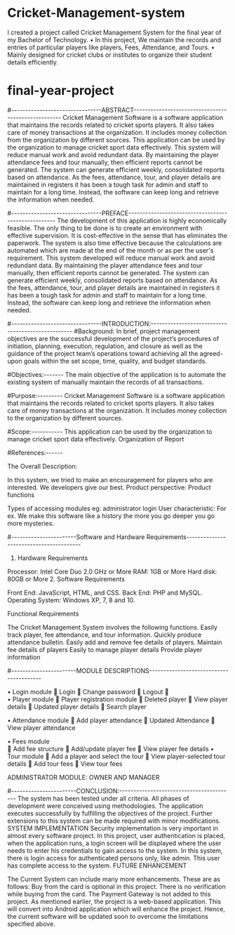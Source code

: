 # Cricket-Management-system
 I created a project called Cricket Management System for the final year of my Bachelor of Technology. • In this project, We maintain the records and entries of particular players like players, Fees, Attendance, and Tours. • Mainly designed for cricket clubs or institutes to organize their student details efficiently.

# final-year-project


#--------------------------------ABSTRACT----------------------------------------------------
Cricket Management Software is a software application that maintains the records related to cricket sports players. It also takes care of money transactions at the organization. It includes money collection from the organization by different sources. This application can be used by the organization to manage cricket sport data effectively. This system will reduce manual work and avoid redundant data. By maintaining the player attendance fees and tour manually, then efficient reports cannot be generated. The system can generate efficient weekly, consolidated reports based on attendance. As the fees, attendance, tour, and player details are maintained in registers it has been a tough task for admin and staff to maintain for a long time. Instead, the software can keep long and retrieve the information when needed.

 
#--------------------------------PREFACE----------------------------------------------------
The development of this application is highly economically feasible. The only thing to be done is to create an environment with effective supervision.
It is cost-effective in the sense that has eliminates the paperwork. The system is also time effective because the calculations are automated which are made at the end of the month or as per the user's requirement.
This system developed will reduce manual work and avoid redundant data. By maintaining the player attendance fees and tour manually, then efficient reports cannot be generated. The system can generate efficient weekly, consolidated reports based on attendance. As the fees, attendance, tour, and player details are maintained in registers it has been a tough task for admin and staff to maintain for a long time. Instead, the software can keep long and retrieve the information when needed.

#--------------------------------INTRODUCTION:--------------------------------------------------
#Background: 
In brief, project management objectives are the successful development of the project’s procedures of initiation, planning, execution, regulation, and closure as well as the guidance of the project team’s operations toward achieving all the agreed-upon goals within the set scope, time, quality, and budget standards.

#Objectives:-------
The main objective of the application is to automate the existing   system of manually maintain the records of all transactions.

#Purpose:---------
Cricket Management Software is a software application that maintains the records related to cricket sports players. It also takes care of money transactions at the organization. It includes money collection to the organization by different sources.

#Scope:-----------
This application can be used by the organization to manage cricket sport data effectively. 
Organization of Report

#References:------

The Overall Description:

In this system, we tried to make an encouragement for players who are interested.
We developers give our best.
Product perspective:
Product functions

Types of accessing modules eg: administrator login
    User characteristic:
    For ex. We make this software like a history the more you go deeper you go more mysteries.
 
 #-----------------------Software and Hardware Requirements----------------------------------------

1.	Hardware Requirements

Processor: Intel Core Duo 2.0 GHz or More
RAM: 1GB or More
Hard disk: 80GB or More
2.	Software Requirements

Front End: JavaScript, HTML, and CSS.
Back End: PHP and MySQL.
Operating System: Windows XP, 7, 8 and 10.

Functional Requirements

The Cricket Management System involves the following functions.
Easily track player, fee attendance, and tour information.
Quickly produce attendance bulletin.
Easily add and remove fee details of players.
Maintain fee details of players
Easily to manage player details
Provide player information

#-----------------------MODULE DESCRIPTIONS----------------------------------------

•	Login module
	Login
	Change password
	Logout
	
•	Player module
	 Player registration module 
	 Deleted player 
	View player details 
	Updated player details
	Search player 

•	Attendance module 
	Add player attendance
	Updated Attendance
	View player attendance


•	Fees module   
	Add fee structure
	Add/update player fee
	View player fee details
•	Tour module
	Add a player and select the tour
	View player-selected tour details 
	Add tour fees 
	View tour fees 

ADMINISTRATOR MODULE: OWNER AND MANAGER

#-----------------------CONCLUSION:-----------------------------------------
The system has been tested under all criteria. All phases of development were conceived using methodologies. The application executes successfully by fulfilling the objectives of the project. Further extensions to this system can be made required with minor modifications.
SYSTEM IMPLEMENTATION
Security implementation is very important in almost every software project.
In this project, user authentication is placed, when the application runs, a login screen will be displayed where the user needs to enter his credentials to gain access to the system.
In this system, there is login access for authenticated persons only, like admin. This user has complete access to the system.
FUTURE ENHANCEMENT

The Current System can include many more enhancements. These are as follows:
Buy from the card is optional in this project.
There is no verification while buying from the card.
The Payment Gateway is not added to this project.
As mentioned earlier, the project is a web-based application. This will convert into
Android application which will enhance the project.
Hence, the current software will be updated soon to overcome the limitations specified above.
